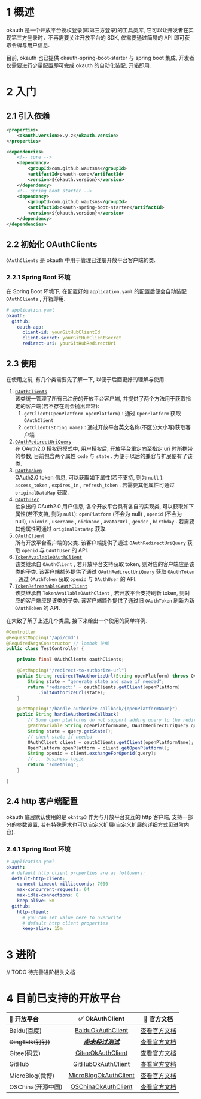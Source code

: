 # 1 概述

okauth 是一个开放平台授权登录(即第三方登录)的工具类库, 它可以让开发者在实现第三方登录时，不再需要关注开放平台的 SDK, 仅需要通过简易的 API 即可获取令牌与用户信息.

目前, okauth 也已提供 okauth-spring-boot-starter 与 spring boot 集成, 开发者仅需要进行少量配置即可完成 okauth 的自动化装配, 开箱即用.

# 2 入门

## 2.1 引入依赖

``` xml
<properties>
    <okauth.version>x.y.z</okauth.version>
</properties>

<dependencies>
    <!-- core -->
    <dependency>
        <groupId>com.github.wautsns</groupId>
        <artifactId>okauth-core</artifactId>
        <version>${okauth.version}</version>
    </dependency>
    <!-- spring boot starter -->
    <dependency>
        <groupId>com.github.wautsns</groupId>
        <artifactId>okauth-spring-boot-starter</artifactId>
        <version>${okauth.version}</version>
    </dependency>
</dependencies>
```

## 2.2 初始化 OAuthClients

`OAuthClients` 是 okauth 中用于管理已注册开放平台客户端的类.

### 2.2.1 Spring Boot 环境

在 Spring Boot 环境下, 在配置好如 `application.yaml` 的配置后便会自动装配 `OAuthClients` , 开箱即用.

``` yaml
# application.yaml
okauth:
  github:
    oauth-app:
      client-id: yourGitHubClientId
      client-secret: yourGitHubClientSecret
      redirect-uri: yourGitHubRedirectUri
```

## 2.3 使用

在使用之前, 有几个类需要先了解一下, 以便于后面更好的理解与使用.
1. [`OAuthClients`](/okauth-core/src/main/java/com/github/wautsns/okauth/core/client/OAuthClients.java "点击查看源码")  
该类统一管理了所有已注册的开放平台客户端, 并提供了两个方法用于获取指定的客户端(若不存在则会抛出异常):
	1. `getClient(OpenPlatform openPlatform)` : 通过 `OpenPlatform` 获取 `OAuthClient`
	2. `getClient(String name)` : 通过开放平台英文名称(不区分大小写)获取客户端
2. [`OAuthRedirectUriQuery`](/okauth-core/src/main/java/com/github/wautsns/okauth/core/client/kernel/model/OAuthRedirectUriQuery.java "点击查看源码")  
在 OAuth2.0 授权码模式中, 用户授权后, 开放平台重定向至指定 uri 时所携带的参数, 目前包含两个属性 `code` 与 `state` . 为便于以后的兼容与扩展便有了该类.
3. [`OAuthToken`](/okauth-core/src/main/java/com/github/wautsns/okauth/core/client/kernel/model/OAuthToken.java "点击查看源码")  
OAuth2.0 token 信息, 可以获取如下属性(若不支持, 则为 `null` ): `access_token` , `expires_in` , `refresh_token` . 若需要其他属性可通过 `originalDataMap` 获取.
4. [`OAuthUser`](/okauth-core/src/main/java/com/github/wautsns/okauth/core/client/kernel/model/OAuthUser.java "点击查看源码")  
抽象出的 OAuth2.0 用户信息, 各个开放平台具有各自的实现类, 可以获取如下属性(若不支持, 则为 `null`): `openPlatform` (不会为 null) , `openid` (不会为 null), `unionid` , `username` , `nickname` , `avatarUrl` , `gender` , `birthday` . 若需要其他属性可通过 `originalDataMap` 获取.
5. [`OAuthClient`](/okauth-core/src/main/java/com/github/wautsns/okauth/core/client/kernel/OAuthClient.java "点击查看源码")  
所有开放平台客户端的父类. 该客户端提供了通过 `OAuthRedirectUriQuery` 获取 `openid` 与 `OAuthUser` 的 API.
6. [`TokenAvailableOAuthClient`](/okauth-core/src/main/java/com/github/wautsns/okauth/core/client/kernel/TokenAvailableOAuthClient.java "点击查看源码")  
该类继承自 `OAuthClient` , 若开放平台支持获取 token, 则对应的客户端应是该类的子类. 该客户端额外提供了通过 `OAuthRedirectUriQuery` 获取 `OAuthToken` , 通过 `OAuthToken` 获取 `openid` 与 `OAuthUser` 的 API.
7. [`TokenRefreshableOAuthClient`](/okauth-core/src/main/java/com/github/wautsns/okauth/core/client/kernel/TokenRefreshableOAuthClient.java "点击查看源码")  
该类继承自 `TokenAvailableOAuthClient` , 若开放平台支持刷新 token, 则对应的客户端应是该类的子类. 该客户端额外提供了通过旧 `OAuthToken` 刷新为新 `OAuthToken` 的 API.

在大致了解了上述几个类后, 接下来给出一个使用的简单样例.

``` java
@Controller
@RequestMapping("/api/cmd")
@RequiredArgsConstructor // lombok 注解
public class TestController {

    private final OAuthClients oauthClients;

    @GetMapping("/redirect-to-authorize-url")
    public String redirectToAuthorizeUrl(String openPlatform) throws OAuthException {
        String state = "generate state and save if needed";
        return "redirect:" + oauthClients.getClient(openPlatform)
            .initAuthorizeUrl(state);
    }

    @GetMapping("/handle-authorize-callback/{openPlatformName}")
    public String handleAuthorizeCallback(
        // Some open platforms do not support adding query to the redirect uri!
        @PathVariable String openPlatformName, OAuthRedirectUriQuery query) throws OAuthException {
        String state = query.getState();
        // check state if needed
        OAuthClient client = oauthClients.getClient(openPlatformName);
        OpenPlatform openPlatform = client.getOpenPlatform();
        String openid = client.exchangeForOpenid(query);
        // ... business logic
        return "something";
    }

}
```

## 2.4 http 客户端配置

okauth 底层默认使用的是 `okhttp3` 作为与开放平台交互的 http 客户端, 支持一部分的参数设置, 若有特殊需求也可以自定义扩展(自定义扩展的详细方式见进阶内容).

### 2.4.1 Spring Boot 环境

``` yaml
# application.yaml
okauth:
  # default http client properties are as followers:
  default-http-client:
    connect-timeout-milliseconds: 7000
    max-concurrent-requests: 64
    max-idle-connections: 8
    keep-alive: 5m
  github:
    http-client:
      # you can set value here to overwrite
      # default http client properties 
      keep-alive: 15m

```

# 3 进阶

// TODO 待完善进阶相关文档

# 4 目前已支持的开放平台

| 🏢 开放平台 | ✅ OkAuthClient | 📄 官方文档 |
|:----------|:---------------:|:----------:|
| Baidu(百度) | [BaiduOkAuthClient](/okauth-core/src/main/java/com/github/wautsns/okauth/core/client/builtin/baidu/BaiduOAuthClient.java "点击查看源码") | [查看官方文档](http://developer.baidu.com/wiki/index.php?title=docs/oauth) |
| ~~DingTalk(钉钉)~~ | [***尚未经过测试***](/okauth-core/src/main/java/com/github/wautsns/okauth/core/client/builtin/dingtalk/DingTalkOAuthClient.java "点击查看源码") | [查看官方文档](https://ding-doc.dingtalk.com/doc#/serverapi2/kymkv6) |
| Gitee(码云) | [GiteeOkAuthClient](/okauth-core/src/main/java/com/github/wautsns/okauth/core/client/builtin/gitee/GiteeOAuthClient.java "点击查看源码") | [查看官方文档](https://gitee.com/api/v5/oauth_doc) |
| GitHub | [GitHubOkAuthClient](/okauth-core/src/main/java/com/github/wautsns/okauth/core/client/builtin/github/GitHubOAuthClient.java "点击查看源码") | [查看官方文档](https://developer.github.com/apps/building-oauth-apps/authorizing-oauth-apps/) |
| MicroBlog(微博) | [MicroBlogOkAuthClient](/okauth-core/src/main/java/com/github/wautsns/okauth/core/client/builtin/microblog/MicroBlogOAuthClient.java "点击查看源码") | [查看官方文档](https://open.weibo.com/wiki) |
| OSChina(开源中国) | [OSChinaOkAuthClient](/okauth-core/src/main/java/com/github/wautsns/okauth/core/client/builtin/oschina/OSChinaOAuthClient.java "点击查看源码") | [查看官方文档](https://www.oschina.net/openapi/docs) |
